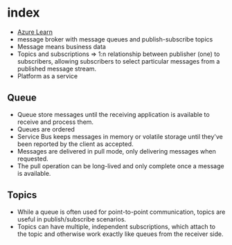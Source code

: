 # index

- [Azure Learn](https://learn.microsoft.com/en-us/azure/service-bus-messaging/service-bus-messaging-overview)
- message broker with message queues and publish-subscribe topics
- Message means business data
- Topics and subscriptions => 1:n relationship between publisher (one) to subscribers, allowing subscribers to select particular messages from a published message stream.
- Platform as a service

## Queue

- Queue store messages until the receiving application is available to receive and process them.
- Queues are ordered
- Service Bus keeps messages in memory or volatile storage until they've been reported by the client as accepted.
- Messages are delivered in pull mode, only delivering messages when requested.
- The pull operation can be long-lived and only complete once a message is available.

## Topics

- While a queue is often used for point-to-point communication, topics are useful in publish/subscribe scenarios.
- Topics can have multiple, independent subscriptions, which attach to the topic and otherwise work exactly like queues from the receiver side.
